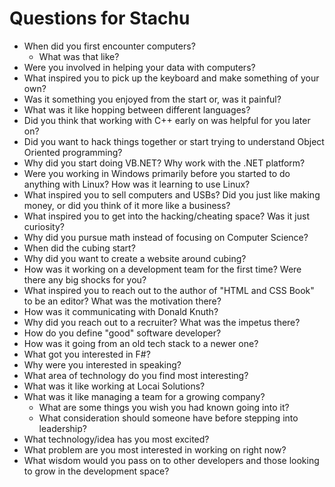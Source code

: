 # Questions for Stachu

- When did you first encounter computers? 
  - What was that like?
- Were you involved in helping your data with computers?
- What inspired you to pick up the keyboard and make something of your own?
- Was it something you enjoyed from the start or, was it painful?
- What was it like hopping between different languages?
- Did you think that working with C++ early on was helpful for you later on?
- Did you want to hack things together or start trying to understand Object Oriented programming?
- Why did you start doing VB.NET? Why work with the .NET platform?
- Were you working in Windows primarily before you started to do anything with Linux? How was it learning to use Linux?
- What inspired you to sell computers and USBs? Did you just like making money, or did you think of it more like a business?
- What inspired you to get into the hacking/cheating space? Was it just curiosity?
- Why did you pursue math instead of focusing on Computer Science?
- When did the cubing start?
- Why did you want to create a website around cubing?
- How was it working on a development team for the first time? Were there any big shocks for you?
- What inspired you to reach out to the author of "HTML and CSS Book" to be an editor? What was the motivation there?
- How was it communicating with Donald Knuth?
- Why did you reach out to a recruiter? What was the impetus there?
- How do you define "good" software developer?
- How was it going from an old tech stack to a newer one?
- What got you interested in F#?
- Why were you interested in speaking?
- What area of technology do you find most interesting?
- What was it like working at Locai Solutions?
- What was it like managing a team for a growing company?
  - What are some things you wish you had known going into it?
  - What consideration should someone have before stepping into leadership?
- What technology/idea has you most excited?
- What problem are you most interested in working on right now?
- What wisdom would you pass on to other developers and those looking to grow in the development space?